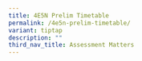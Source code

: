 ```yaml
---
title: 4E5N Prelim Timetable
permalink: /4e5n-prelim-timetable/
variant: tiptap
description: ""
third_nav_title: Assessment Matters
---
```


